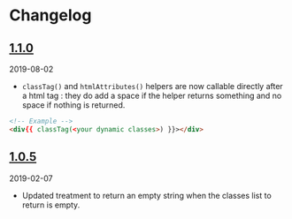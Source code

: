 # Changelog

## [1.1.0](https://github.com/Okipa/laravel-html-helper/releases/tag/1.1.0)
2019-08-02
- `classTag()` and `htmlAttributes()` helpers are now callable directly after a html tag : they do add a space if the helper returns something and no space if nothing is returned.
```html
<!-- Example -->
<div{{ classTag(<your dynamic classes>) }}></div>
```

## [1.0.5](https://github.com/Okipa/laravel-html-helper/releases/tag/1.0.5)
2019-02-07
- Updated treatment to return an empty string when the classes list to return is empty.
